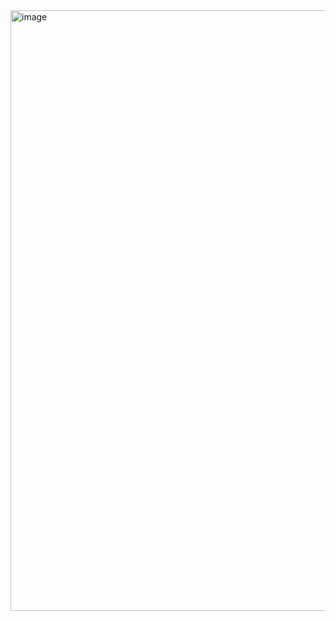 <img width="2000" height="961" alt="image" src="https://github.com/user-attachments/assets/b9ed86a9-1b70-40d3-8865-252375e647b5" />
